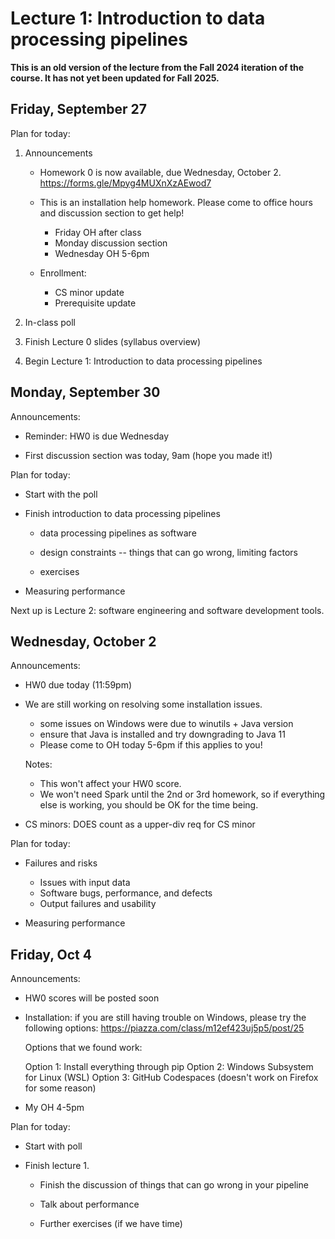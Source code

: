 # Lecture 1: Introduction to data processing pipelines

**This is an old version of the lecture from the Fall 2024 iteration of the course. It has not yet been updated for Fall 2025.**

## Friday, September 27

Plan for today:

1. Announcements

    - Homework 0 is now available, due Wednesday, October 2.
    https://forms.gle/Mpyg4MUXnXzAEwod7

    - This is an installation help homework. Please come to office hours and
      discussion section to get help!
      + Friday OH after class
      + Monday discussion section
      + Wednesday OH 5-6pm

    - Enrollment:
      + CS minor update
      + Prerequisite update

2. In-class poll

3. Finish Lecture 0 slides (syllabus overview)

4. Begin Lecture 1: Introduction to data processing pipelines

## Monday, September 30

Announcements:

- Reminder: HW0 is due Wednesday

- First discussion section was today, 9am (hope you made it!)

Plan for today:

- Start with the poll

- Finish introduction to data processing pipelines

    + data processing pipelines as software

    + design constraints -- things that can go wrong, limiting factors

    + exercises

- Measuring performance

Next up is Lecture 2: software engineering and software development tools.

## Wednesday, October 2

Announcements:

- HW0 due today (11:59pm)

- We are still working on resolving some installation issues.

  + some issues on Windows were due to winutils + Java version
  + ensure that Java is installed and try downgrading to Java 11
  + Please come to OH today 5-6pm if this applies to you!

  Notes:
  + This won't affect your HW0 score.
  + We won't need Spark until the 2nd or 3rd homework, so
    if everything else is working, you should be OK for the time
    being.

- CS minors: DOES count as a upper-div req for CS minor

Plan for today:

- Failures and risks

  + Issues with input data
  + Software bugs, performance, and defects
  + Output failures and usability

- Measuring performance

## Friday, Oct 4

Announcements:

- HW0 scores will be posted soon

- Installation: if you are still having trouble on Windows, please try the following options:
  https://piazza.com/class/m12ef423uj5p5/post/25

  Options that we found work:

  Option 1: Install everything through pip
  Option 2: Windows Subsystem for Linux (WSL)
  Option 3: GitHub Codespaces (doesn't work on Firefox for some reason)

- My OH 4-5pm

Plan for today:

- Start with poll

- Finish lecture 1.

  + Finish the discussion of things that can go wrong in your pipeline

  + Talk about performance

  + Further exercises (if we have time)
